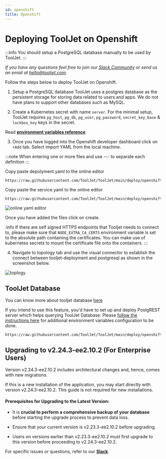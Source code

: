 ```yaml
---
id: openshift
title: Openshift
---
```


# Deploying ToolJet on Openshift

:::info 
You should setup a PostgreSQL database manually to be used by ToolJet.
:::

*If you have any questions feel free to join our [Slack Community](https://tooljet.com/slack) or send us an email at hello@tooljet.com.*

Follow the steps below to deploy ToolJet on Openshift.

1. Setup a PostgreSQL database ToolJet uses a postgres database as the persistent storage for storing data related to users and apps. We do not have plans to support other databases such as MySQL.

2. Create a Kubernetes secret with name `server`. For the minimal setup, ToolJet requires `pg_host`, `pg_db`, `pg_user`, `pg_password`, `secret_key_base` & `lockbox_key` keys in the secret.

Read **[environment variables reference](https://docs.tooljet.com/docs/setup/env-vars)**

3. Once you have logged into the Openshift developer dashboard click on `+Add` tab. Select import YAML from the local machine.

:::note
When entering one or more files and use --- to separate each definition
:::

Copy paste depolyment.yaml to the online editor 

```
https://raw.githubusercontent.com/ToolJet/ToolJet/main/deploy/openshift/deployment.yaml
```


Copy paste the service.yaml to the online editor

```
https://raw.githubusercontent.com/ToolJet/ToolJet/main/deploy/openshift/service.yaml
```

<div style={{textAlign: 'center'}}>

<img className="screenshot-full" src="/img/setup/openshift/online-yaml-editor.png" alt="online yaml editor" />
 
</div>

Once you have added the files click on create.

:info
If there are self signed HTTPS endpoints that Tooljet needs to connect to, please make sure that `NODE_EXTRA_CA_CERTS` environment variable is set to the absolute path containing the certificates. You can make use of kubernetes secrets to mount the certificate file onto the containers.
:::


4. Navigate to topology tab and use the visual connector to establish the connect between tooljet-deployment and postgresql as shown in the screenshot below. 

<div style={{textAlign: 'center'}}>

<img className="screenshot-full" src="/img/setup/openshift/toplogy.png" alt="toplogy" />
 
</div>

## ToolJet Database

You can know more about tooljet database [here](https://docs.tooljet.com/docs/tooljet-database)

If you intend to use this feature, you'd have to set up and deploy PostgREST server which helps querying ToolJet Database. Please [follow the instructions here](https://docs.tooljet.com/docs/setup/env-vars#tooljet-database) for additional environment variables configuration to be done.

```
https://raw.githubusercontent.com/ToolJet/ToolJet/main/deploy/openshift/postgrest.yaml
```

## Upgrading to v2.24.3-ee2.10.2 (For Enterprise Users)

Version v2.24.3-ee2.10.2 includes architectural changes and, hence, comes with new migrations.

If this is a new installation of the application, you may start directly with version v2.24.3-ee2.10.2. This guide is not required for new installations.

#### Prerequisites for Upgrading to the Latest Version:

- It is **crucial to perform a comprehensive backup of your database** before starting the upgrade process to prevent data loss.

- Ensure that your current version is v2.23.3-ee2.10.2 before upgrading. 

- Users on versions earlier than v2.23.3-ee2.10.2 must first upgrade to this version before proceeding to v2.24.3-ee2.10.2.

For specific issues or questions, refer to our **[Slack](https://tooljet.slack.com/join/shared_invite/zt-25438diev-mJ6LIZpJevG0LXCEcL0NhQ#)**.
